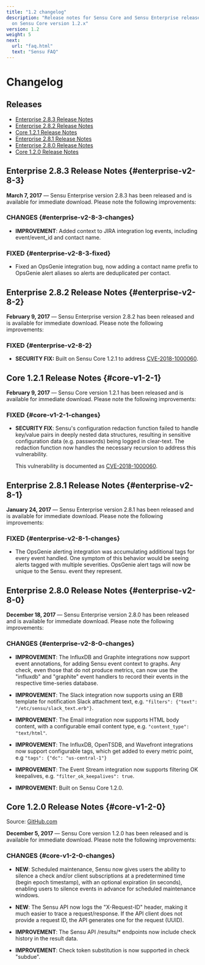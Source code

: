 ```yaml
---
title: "1.2 changelog"
description: "Release notes for Sensu Core and Sensu Enterprise releases based
  on Sensu Core version 1.2.x"
version: 1.2
weight: 5
next:
  url: "faq.html"
  text: "Sensu FAQ"
---
```


# Changelog

## Releases

- [Enterprise 2.8.3 Release Notes](#enterprise-v2-8-3)
- [Enterprise 2.8.2 Release Notes](#enterprise-v2-8-2)
- [Core 1.2.1 Release Notes](#core-v1-2-1)
- [Enterprise 2.8.1 Release Notes](#enterprise-v2-8-1)
- [Enterprise 2.8.0 Release Notes](#enterprise-v2-8-0)
- [Core 1.2.0 Release Notes](#core-v1-2-0)

## Enterprise 2.8.3 Release Notes {#enterprise-v2-8-3}

**March 7, 2017** &mdash; Sensu Enterprise version 2.8.3 has been
	released and is available for immediate download. Please note the
	following improvements:

### CHANGES {#enterprise-v2-8-3-changes}

- **IMPROVEMENT**: Added context to JIRA integration log events, including
event/event_id and contact name.

### FIXED {#enterprise-v2-8-3-fixed}

- Fixed an OpsGenie integration bug, now adding a contact name prefix to
OpsGenie alert aliases so alerts are deduplicated per contact.

## Enterprise 2.8.2 Release Notes {#enterprise-v2-8-2}

**February 9, 2017** &mdash; Sensu Enterprise version 2.8.2 has been
	released and is available for immediate download. Please note the
	following improvements:

### FIXED {#enterprise-v2-8-2}

- **SECURITY FIX:** Built on Sensu Core 1.2.1 to address [CVE-2018-1000060](https://cve.mitre.org/cgi-bin/cvename.cgi?name=CVE-2018-1000060).  

## Core 1.2.1 Release Notes {#core-v1-2-1}

**February 9, 2017** &mdash; Sensu Core version 1.2.1 has been
	released and is available for immediate download. Please note
	the following improvements:

### FIXED {#core-v1-2-1-changes}

- **SECURITY FIX**: Sensu's configuration redaction function failed to
  handle key/value pairs in deeply nested data structures, resulting in
  sensitive configuration data (e.g. passwords) being logged in clear-text.
  The redaction function now handles the necessary recursion to address
  this vulnerability.

  This vulnerability is documented as [CVE-2018-1000060](https://cve.mitre.org/cgi-bin/cvename.cgi?name=CVE-2018-1000060).

## Enterprise 2.8.1 Release Notes {#enterprise-v2-8-1} 

**January 24, 2017** &mdash; Sensu Enterprise version 2.8.1 has been
	released and is available for immediate download. Please note the
	following improvements:

### FIXED {#enterprise-v2-8-1-changes}

- The OpsGenie alerting integration was accumulating additional tags 
  for every event handled. One symptom of this behavior would be seeing
  alerts tagged with multiple severities. OpsGenie alert tags will 
  now be unique to the Sensu. event they represent.

## Enterprise 2.8.0 Release Notes {#enterprise-v2-8-0}

**December 18, 2017** &mdash; Sensu Enterprise version 2.8.0 has been
	released and is available for immediate download. Please note the
	following improvements:

### CHANGES {#enterprise-v2-8-0-changes}

- **IMPROVEMENT**: The InfluxDB and Graphite integrations now support
	event annotations, for adding Sensu event context to graphs. Any
	check, even those that do not produce metrics, can now use the
	"influxdb" and "graphite" event handlers to record their events in
	the respective time-series database.

- **IMPROVEMENT**: The Slack integration now supports using an ERB
	template for notification Slack attachment text, e.g. `"filters":
	{"text": "/etc/sensu/slack_text.erb"}`.

- **IMPROVEMENT**: The Email integration now supports HTML body content,
	with a configurable email content type, e.g. `"content_type":
	"text/html"`.

- **IMPROVEMENT**: The InfluxDB, OpenTSDB, and Wavefront integrations now
	support configurable tags, which get added to every metric point,
	e.g `"tags": {"dc": "us-central-1"}`

- **IMPROVEMENT**: The Event Stream integration now supports filtering OK
	keepalives, e.g. `"filter_ok_keepalives": true`.

- **IMPROVEMENT**: Built on Sensu Core 1.2.0.

## Core 1.2.0 Release Notes {#core-v1-2-0}

Source: [GitHub.com][2]

**December 5, 2017** &mdash; Sensu Core version 1.2.0 has been
	released and is available for immediate download. Please note
	the following improvements:

### CHANGES {#core-v1-2-0-changes}

- **NEW**: Scheduled maintenance, Sensu now gives users the ability to
	silence a check and/or client subscriptions at a predetermined
	time (begin epoch timestamp), with an optional expiration (in
	seconds), enabling users to silence events in advance for
	scheduled maintenance windows.

- **NEW**: The Sensu API now logs the "X-Request-ID" header, making it
	much easier to trace a request/response. If the API client does
	not provide a request ID, the API generates one for the request
	(UUID).

- **IMPROVEMENT**: The Sensu API /results/* endpoints now include check
	history in the result data.

- **IMPROVEMENT**: Check token substitution is now supported in check
	"subdue".

[1]: https://github.com/sensu/sensu/blob/master/CHANGELOG.md
[2]: https://github.com/sensu/sensu/blob/master/CHANGELOG.md#120---2017-12-05

